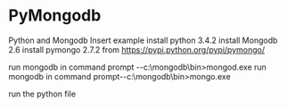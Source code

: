 # PyMongodb
Python and Mongodb Insert example
install python 3.4.2
install Mongodb 2.6
install pymongo 2.7.2 from https://pypi.python.org/pypi/pymongo/

run mongodb in command prompt --c:\mongodb\bin>mongod.exe
run mongodb in command prompt--c:\mongodb\bin>mongo.exe

run the python file 
